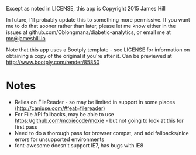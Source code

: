 Except as noted in LICENSE, this app is Copyright 2015 James Hill

In future, I'll probably update this to something more permissive. If you want
me to do that sooner rather than later, please let me know either in the issues
at github.com/Oblongmana/diabetic-analytics, or email me at me@jameshill.io

Note that this app uses a Bootply template - see LICENSE for information on obtaining a copy of the original if you're after it. Can be previewed at http://www.bootply.com/render/85850

# Notes
 - Relies on FileReader - so may be limited in support in some places (http://caniuse.com/#feat=filereader)
 - For File API fallbacks, may be able to use https://github.com/moxiecode/moxie - but not going to look at this for first pass
 - Need to do a thorough pass for browser compat, and add fallbacks/nice errors for unsupported environments
 - font-awesome doesn't support IE7, has bugs with IE8
